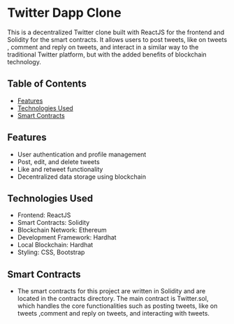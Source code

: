 # Twitter Dapp Clone

This is a decentralized Twitter clone built with ReactJS for the frontend and Solidity for the smart contracts. It allows users to post tweets, like on tweets , comment and reply on tweets, and interact in a similar way to the traditional Twitter platform, but with the added benefits of blockchain technology.

## Table of Contents

- [Features](#features)
- [Technologies Used](#technologies-used)
- [Smart Contracts](#smart-contracts)

## Features

- User authentication and profile management
- Post, edit, and delete tweets
- Like and retweet functionality
- Decentralized data storage using blockchain

## Technologies Used

- Frontend: ReactJS
- Smart Contracts: Solidity
- Blockchain Network: Ethereum
- Development Framework: Hardhat
- Local Blockchain: Hardhat
- Styling: CSS, Bootstrap

## Smart Contracts

- The smart contracts for this project are written in Solidity and are located in the contracts directory. The main contract is Twitter.sol, which handles the core functionalities such as posting tweets, like on tweets ,comment and reply on tweets, and interacting with tweets.
